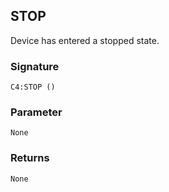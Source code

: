 ## STOP

Device has entered a stopped state.

### Signature

`C4:STOP ()`


### Parameter

`None`


### Returns

`None`